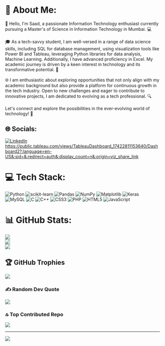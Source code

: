 # 💫 About Me:
👋 Hello, I'm Saad, a passionate Information Technology enthusiast currently pursuing a Master's of Science in Information Technology in Mumbai. 💻<br><br>🎓 As a tech-savvy student, I am well-versed in a range of data science skills, including SQL for database management, using visualization tools like Power BI and Tableau, leveraging Python libraries for data analysis, Machine Learning. Additionally, I have advanced proficiency in Excel. My academic journey is driven by a keen interest in technology and its transformative potential. 🚀<br><br>🌐 I am enthusiastic about exploring opportunities that not only align with my academic background but also provide a platform for continuous growth in the tech industry. Open to new challenges and eager to contribute to innovative projects, I am dedicated to evolving as a tech professional. 🔍<br><br>Let's connect and explore the possibilities in the ever-evolving world of technology! 🌟


## 🌐 Socials:
[![LinkedIn](https://img.shields.io/badge/LinkedIn-%230077B5.svg?logo=linkedin&logoColor=white)](https://linkedin.com/in/www.linkedin.com/in/saadshaikh2001) https://public.tableau.com/views/TableauDashboard_17422811153640/Dashboard2?:language=en-US&:sid=&:redirect=auth&:display_count=n&:origin=viz_share_link

# 💻 Tech Stack:
![Python](https://img.shields.io/badge/python-3670A0?style=for-the-badge&logo=python&logoColor=ffdd54) ![scikit-learn](https://img.shields.io/badge/scikit--learn-%23F7931E.svg?style=for-the-badge&logo=scikit-learn&logoColor=white) ![Pandas](https://img.shields.io/badge/pandas-%23150458.svg?style=for-the-badge&logo=pandas&logoColor=white) ![NumPy](https://img.shields.io/badge/numpy-%23013243.svg?style=for-the-badge&logo=numpy&logoColor=white) ![Matplotlib](https://img.shields.io/badge/Matplotlib-%23ffffff.svg?style=for-the-badge&logo=Matplotlib&logoColor=black) ![Keras](https://img.shields.io/badge/Keras-%23D00000.svg?style=for-the-badge&logo=Keras&logoColor=white) ![MySQL](https://img.shields.io/badge/mysql-4479A1.svg?style=for-the-badge&logo=mysql&logoColor=white) ![C](https://img.shields.io/badge/c-%2300599C.svg?style=for-the-badge&logo=c&logoColor=white) ![C++](https://img.shields.io/badge/c++-%2300599C.svg?style=for-the-badge&logo=c%2B%2B&logoColor=white) ![CSS3](https://img.shields.io/badge/css3-%231572B6.svg?style=for-the-badge&logo=css3&logoColor=white) ![PHP](https://img.shields.io/badge/php-%23777BB4.svg?style=for-the-badge&logo=php&logoColor=white) ![HTML5](https://img.shields.io/badge/html5-%23E34F26.svg?style=for-the-badge&logo=html5&logoColor=white) ![JavaScript](https://img.shields.io/badge/javascript-%23323330.svg?style=for-the-badge&logo=javascript&logoColor=%23F7DF1E)
# 📊 GitHub Stats:
![](https://github-readme-stats.vercel.app/api?username=SaadShaikh1234&theme=dark&hide_border=false&include_all_commits=false&count_private=false)<br/>
![](https://github-readme-streak-stats.herokuapp.com/?user=SaadShaikh1234&theme=dark&hide_border=false)<br/>
![](https://github-readme-stats.vercel.app/api/top-langs/?username=SaadShaikh1234&theme=dark&hide_border=false&include_all_commits=false&count_private=false&layout=compact)

## 🏆 GitHub Trophies
![](https://github-profile-trophy.vercel.app/?username=SaadShaikh1234&theme=radical&no-frame=false&no-bg=true&margin-w=4)

### ✍️ Random Dev Quote
![](https://quotes-github-readme.vercel.app/api?type=horizontal&theme=radical)

### 🔝 Top Contributed Repo
![](https://github-contributor-stats.vercel.app/api?username=SaadShaikh1234&limit=5&theme=dark&combine_all_yearly_contributions=true)

---
[![](https://visitcount.itsvg.in/api?id=SaadShaikh1234&icon=0&color=0)](https://visitcount.itsvg.in)

<!-- Proudly created with GPRM ( https://gprm.itsvg.in ) -->
